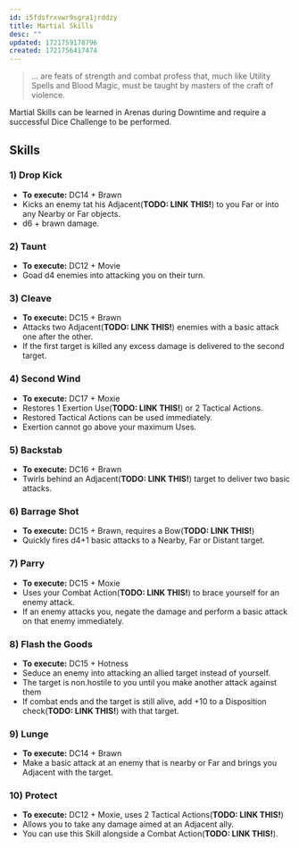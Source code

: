 ```yaml
---
id: i5fdsfrxvwr9sgra1jrddzy
title: Martial Skills
desc: ""
updated: 1721759178796
created: 1721756417474
---
```


> ... are feats of strength and combat profess that, much like Utility Spells and Blood Magic, must be taught by masters of the craft of violence.

Martial Skills can be learned in Arenas during Downtime and require a successful Dice Challenge to be performed.

## Skills

### 1) Drop Kick

- **To execute:** DC14 + Brawn
- Kicks an enemy tat his Adjacent(**TODO: LINK THIS!**) to you Far or into any Nearby or Far objects.
- d6 + brawn damage.

### 2) Taunt

- **To execute:** DC12 + Movie
- Goad d4 enemies into attacking you on their turn.

### 3) Cleave

- **To execute:** DC15 + Brawn
- Attacks two Adjacent(**TODO: LINK THIS!**) enemies with a basic attack one after the other.
- If the first target is killed any excess damage is delivered to the second target.

### 4) Second Wind

- **To execute:** DC17 + Moxie
- Restores 1 Exertion Use(**TODO: LINK THIS!**) or 2 Tactical Actions.
- Restored Tactical Actions can be used immediately.
- Exertion cannot go above your maximum Uses.

### 5) Backstab

- **To execute:** DC16 + Brawn
- Twirls behind an Adjacent(**TODO: LINK THIS!**) target to deliver two basic attacks.

### 6) Barrage Shot

- **To execute:** DC15 + Brawn, requires a Bow(**TODO: LINK THIS!**)
- Quickly fires d4+1 basic attacks to a Nearby, Far or Distant target.

### 7) Parry

- **To execute:** DC15 + Moxie
- Uses your Combat Action(**TODO: LINK THIS!**) to brace yourself for an enemy attack.
- If an enemy attacks you, negate the damage and perform a basic attack on that enemy immediately.

### 8) Flash the Goods

- **To execute:** DC15 + Hotness
- Seduce an enemy into attacking an allied target instead of yourself.
- The target is non.hostile to you until you make another attack against them
- If combat ends and the target is still alive, add +10 to a Disposition check(**TODO: LINK THIS!**) with that target.

### 9) Lunge

- **To execute:** DC14 + Brawn
- Make a basic attack at an enemy that is nearby or Far and brings you Adjacent with the target.

### 10) Protect

- **To execute:** DC12 + Moxie, uses 2 Tactical Actions(**TODO: LINK THIS!**)
- Allows you to take any damage aimed at an Adjacent ally.
- You can use this Skill alongside a Combat Action(**TODO: LINK THIS!**).
